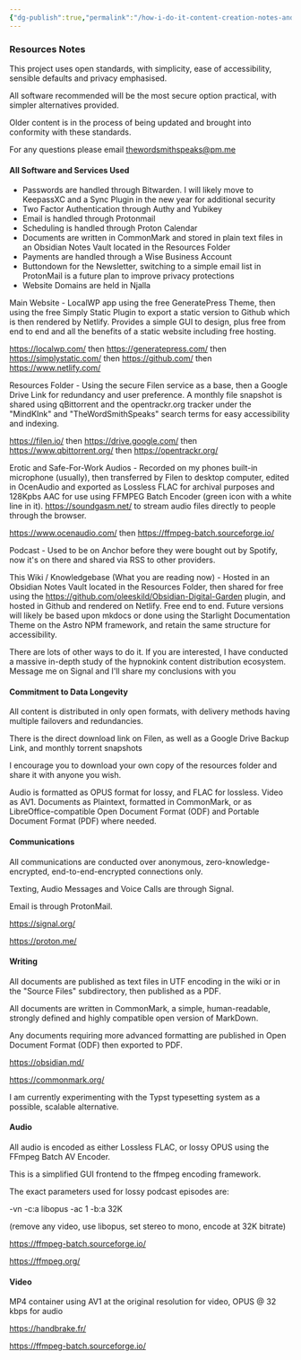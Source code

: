 ```yaml
---
{"dg-publish":true,"permalink":"/how-i-do-it-content-creation-notes-and-technical-details/","pinned":true}
---
```



### Resources Notes

This project uses open standards, with simplicity, ease of accessibility, sensible defaults and privacy emphasised.

All software recommended will be the most secure option practical, with simpler alternatives provided. 

Older content is in the process of being updated and brought into conformity with these standards.

For any questions please email thewordsmithspeaks@pm.me

#### All Software and Services Used

- Passwords are handled through Bitwarden. I will likely move to KeepassXC and a Sync Plugin in the new year for additional security
- Two Factor Authentication through Authy and Yubikey
- Email is handled through Protonmail
- Scheduling is handled through Proton Calendar
- Documents are written in CommonMark and stored in plain text files in an Obsidian Notes Vault located in the Resources Folder
- Payments are handled through a Wise Business Account
- Buttondown for the Newsletter, switching to a simple email list in ProtonMail is a future plan to improve privacy protections
- Website Domains are held in Njalla

Main Website - LocalWP app using the free GeneratePress Theme, then using the free Simply Static Plugin to export a static version to Github which is then rendered by Netlify. Provides a simple GUI to design, plus free from end to end and all the benefits of a static website including free hosting. 

https://localwp.com/ then https://generatepress.com/ then https://simplystatic.com/ then https://github.com/ then https://www.netlify.com/

Resources Folder - Using the secure Filen service as a base, then a Google Drive Link for redundancy and user preference. A monthly file snapshot is shared using qBittorrent and the opentrackr.org tracker under the "MindKInk" and "TheWordSmithSpeaks" search terms for easy accessibility and indexing.

https://filen.io/ then https://drive.google.com/ then https://www.qbittorrent.org/ then https://opentrackr.org/

Erotic and Safe-For-Work Audios - Recorded on my phones built-in microphone (usually), then transferred by Filen to desktop computer, edited in OcenAudio and exported as Lossless FLAC for archival purposes and 128Kpbs AAC for use using FFMPEG Batch Encoder (green icon with a white line in it). https://soundgasm.net/ to stream audio files directly to people through the browser.

https://www.ocenaudio.com/ then https://ffmpeg-batch.sourceforge.io/

Podcast - Used to be on Anchor before they were bought out by Spotify, now it's on there and shared via RSS to other providers.

This Wiki / Knowledgebase (What you are reading now) - Hosted in an Obsidian Notes Vault located in the Resources Folder, then shared for free using the https://github.com/oleeskild/Obsidian-Digital-Garden plugin, and hosted in Github and rendered on Netlify. Free end to end. Future versions will likely be based upon mkdocs or done using the Starlight Documentation Theme on the Astro NPM framework, and retain the same structure for accessibility.

There are lots of other ways to do it. If you are interested, I have conducted a massive in-depth study of the hypnokink content distribution ecosystem. Message me on Signal and I'll share my conclusions with you

#### Commitment to Data Longevity

All content is distributed in only open formats, with delivery methods having multiple failovers and redundancies.

There is the direct download link on Filen, as well as a Google Drive Backup Link, and monthly torrent snapshots 

I encourage you to download your own copy of the resources folder and share it with anyone you wish.

Audio is formatted as OPUS format for lossy, and FLAC for lossless. Video as AV1. Documents as Plaintext, formatted in CommonMark, or as LibreOffice-compatible Open Document Format (ODF) and Portable Document Format (PDF) where needed.

#### Communications

All communications are conducted over anonymous, zero-knowledge-encrypted, end-to-end-encrypted connections only.

Texting, Audio Messages and Voice Calls are through Signal.

Email is through ProtonMail.

https://signal.org/

https://proton.me/

#### Writing

All documents are published as text files in UTF encoding in the wiki or in the "Source Files" subdirectory, then published as a PDF.

All documents are written in CommonMark, a simple, human-readable, strongly defined and highly compatible open version of MarkDown.

Any documents requiring more advanced formatting are published in Open Document Format (ODF) then exported to PDF.

https://obsidian.md/

https://commonmark.org/

I am currently experimenting with the Typst typesetting system as a possible, scalable alternative.

#### Audio

All audio is encoded as either Lossless FLAC, or lossy OPUS using the FFmpeg Batch AV Encoder.

This is a simplified GUI frontend to the ffmpeg encoding framework.

The exact parameters used for lossy podcast episodes are:

-vn -c:a libopus -ac 1 -b:a 32K

(remove any video, use libopus, set stereo to mono, encode at 32K bitrate)

https://ffmpeg-batch.sourceforge.io/

https://ffmpeg.org/

#### Video

MP4 container using AV1 at the original resolution for video, OPUS @ 32 kbps for audio

https://handbrake.fr/

https://ffmpeg-batch.sourceforge.io/